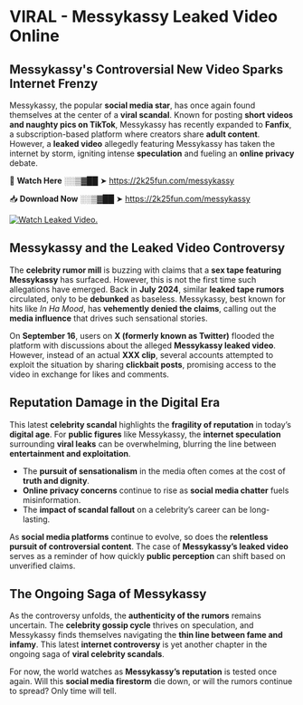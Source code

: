 # VIRAL - Messykassy Leaked Video Online

## **Messykassy's Controversial New Video Sparks Internet Frenzy**  

Messykassy, the popular **social media star**, has once again found themselves at the center of a **viral scandal**. Known for posting **short videos and naughty pics on TikTok**, Messykassy has recently expanded to **Fanfix**, a subscription-based platform where creators share **adult content**. However, a **leaked video** allegedly featuring Messykassy has taken the internet by storm, igniting intense **speculation** and fueling an **online privacy** debate.  

🔴 **Watch Here** ░░▒▓██ ➤ https://2k25fun.com/messykassy  

📥 **Download Now** ░░▒▓██ ➤ https://2k25fun.com/messykassy  

[![Watch Leaked Video.](https://miro.medium.com/v2/resize:fit:828/format:webp/1*cilzJN44JGOrTw9NJCrNHA.gif "Watch Leaked Video")](https://2k25fun.com/messykassy)

## **Messykassy and the Leaked Video Controversy**  

The **celebrity rumor mill** is buzzing with claims that a **sex tape featuring Messykassy** has surfaced. However, this is not the first time such allegations have emerged. Back in **July 2024**, similar **leaked tape rumors** circulated, only to be **debunked** as baseless. Messykassy, best known for hits like *In Ha Mood*, has **vehemently denied the claims**, calling out the **media influence** that drives such sensational stories.  

On **September 16**, users on **X (formerly known as Twitter)** flooded the platform with discussions about the alleged **Messykassy leaked video**. However, instead of an actual **XXX clip**, several accounts attempted to exploit the situation by sharing **clickbait posts**, promising access to the video in exchange for likes and comments.  

## **Reputation Damage in the Digital Era**  

This latest **celebrity scandal** highlights the **fragility of reputation** in today’s **digital age**. For **public figures** like Messykassy, the **internet speculation** surrounding **viral leaks** can be overwhelming, blurring the line between **entertainment and exploitation**.  

- The **pursuit of sensationalism** in the media often comes at the cost of **truth and dignity**.  
- **Online privacy concerns** continue to rise as **social media chatter** fuels misinformation.  
- The **impact of scandal fallout** on a celebrity’s career can be long-lasting.  

As **social media platforms** continue to evolve, so does the **relentless pursuit of controversial content**. The case of **Messykassy’s leaked video** serves as a reminder of how quickly **public perception** can shift based on unverified claims.  

## **The Ongoing Saga of Messykassy**  

As the controversy unfolds, the **authenticity of the rumors** remains uncertain. The **celebrity gossip cycle** thrives on speculation, and Messykassy finds themselves navigating the **thin line between fame and infamy**. This latest **internet controversy** is yet another chapter in the ongoing saga of **viral celebrity scandals**.  

For now, the world watches as **Messykassy’s reputation** is tested once again. Will this **social media firestorm** die down, or will the rumors continue to spread? Only time will tell.